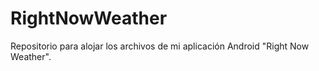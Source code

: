 # RightNowWeather
Repositorio para alojar los archivos de mi aplicación Android "Right Now Weather".
